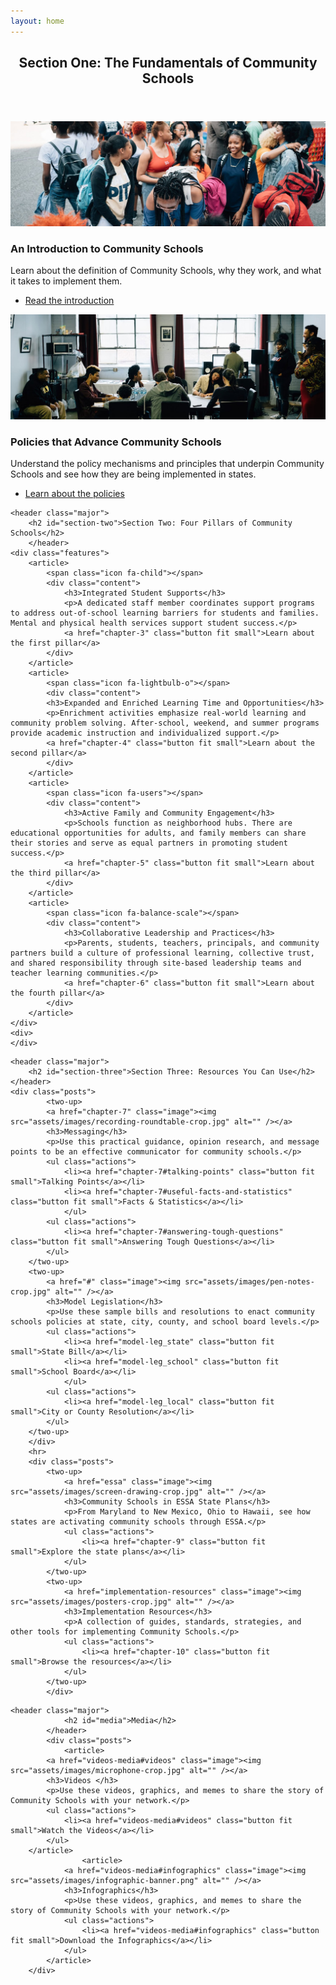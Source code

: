 ```yaml
---
layout: home
---
```


<section>

<!-- Section One -->

<header class="major">
	<h2 id="section-one">Section One: The Fundamentals of Community Schools</h2>
</header>
<div class="posts">
	<two-up>
		<a href="chapter-1" class="image"><img src="assets/images/crowd-crop.jpg" alt="" /></a>
		<h3>An Introduction to Community Schools</h3>
		<p>Learn about the definition of Community Schools, why they work, and what it takes to implement them.</p>
		<ul class="actions">
			<li><a href="chapter-1" class="button fit small">Read the introduction</a></li>
		</ul>
	</two-up>
	<two-up>
		<a href="chapter-2" class="image"><img src="assets/images/one-hood-crop.jpg" alt="" /></a>
		<h3>Policies that Advance Community Schools</h3>
		<p>Understand the policy mechanisms and principles that underpin Community Schools and see how they are being implemented in states.</p>
		<ul class="actions">
			<li><a href="chapter-2" class="button fit small">Learn about the policies</a></li>
		</ul>
	</two-up>
	</div>

<!-- Section Two -->

	<header class="major">
		<h2 id="section-two">Section Two: Four Pillars of Community Schools</h2>
		</header>
	<div class="features">
		<article>
			<span class="icon fa-child"></span>
			<div class="content">
				<h3>Integrated Student Supports</h3>
				<p>A dedicated staff member coordinates support programs to address out-of-school learning barriers for students and families. Mental and physical health services support student success.</p>
				<a href="chapter-3" class="button fit small">Learn about the first pillar</a>
			</div>
		</article>
		<article>
			<span class="icon fa-lightbulb-o"></span>
			<div class="content">
			<h3>Expanded and Enriched Learning Time and Opportunities</h3>
			<p>Enrichment activities emphasize real-world learning and community problem solving. After-school, weekend, and summer programs provide academic instruction and individualized support.</p>
			<a href="chapter-4" class="button fit small">Learn about the second pillar</a>
			</div>
		</article>
		<article>
			<span class="icon fa-users"></span>
			<div class="content">
				<h3>Active Family and Community Engagement</h3>
				<p>Schools function as neighborhood hubs. There are educational opportunities for adults, and family members can share their stories and serve as equal partners in promoting student success.</p>
				<a href="chapter-5" class="button fit small">Learn about the third pillar</a>
			</div>
		</article>
		<article>
			<span class="icon fa-balance-scale"></span>
			<div class="content">
				<h3>Collaborative Leadership and Practices</h3>
				<p>Parents, students, teachers, principals, and community partners build a culture of professional learning, collective trust, and shared responsibility through site-based leadership teams and teacher learning communities.</p>
				<a href="chapter-6" class="button fit small">Learn about the fourth pillar</a>
			</div>
		</article>
	</div>
	<div>
	</div>

<!-- Section Three -->

	<header class="major">
		<h2 id="section-three">Section Three: Resources You Can Use</h2>
	</header>
	<div class="posts">
			<two-up>
			<a href="chapter-7" class="image"><img src="assets/images/recording-roundtable-crop.jpg" alt="" /></a>
			<h3>Messaging</h3>
			<p>Use this practical guidance, opinion research, and message points to be an effective communicator for community schools.</p>
			<ul class="actions">
				<li><a href="chapter-7#talking-points" class="button fit small">Talking Points</a></li>
				<li><a href="chapter-7#useful-facts-and-statistics" class="button fit small">Facts & Statistics</a></li>
				</ul>
			<ul class="actions">
				<li><a href="chapter-7#answering-tough-questions" class="button fit small">Answering Tough Questions</a></li>
			</ul>
		</two-up>
		<two-up>
			<a href="#" class="image"><img src="assets/images/pen-notes-crop.jpg" alt="" /></a>
			<h3>Model Legislation</h3>
			<p>Use these sample bills and resolutions to enact community schools policies at state, city, county, and school board levels.</p>
			<ul class="actions">
				<li><a href="model-leg_state" class="button fit small">State Bill</a></li>
				<li><a href="model-leg_school" class="button fit small">School Board</a></li>
				</ul>
			<ul class="actions">
				<li><a href="model-leg_local" class="button fit small">City or County Resolution</a></li>
			</ul>
		</two-up>
		</div>
		<hr>
		<div class="posts">
			<two-up>
				<a href="essa" class="image"><img src="assets/images/screen-drawing-crop.jpg" alt="" /></a>
				<h3>Community Schools in ESSA State Plans</h3>
				<p>From Maryland to New Mexico, Ohio to Hawaii, see how states are activating community schools through ESSA.</p>
				<ul class="actions">
					<li><a href="chapter-9" class="button fit small">Explore the state plans</a></li>
				</ul>
			</two-up>
			<two-up>
				<a href="implementation-resources" class="image"><img src="assets/images/posters-crop.jpg" alt="" /></a>
				<h3>Implementation Resources</h3>
				<p>A collection of guides, standards, strategies, and other tools for implementing Community Schools.</p>
				<ul class="actions">
					<li><a href="chapter-10" class="button fit small">Browse the resources</a></li>
				</ul>
			</two-up>
			</div>

<!-- Appendix -->

	<header class="major">
				<h2 id="media">Media</h2>
			</header>
			<div class="posts">
				<article>
			<a href="videos-media#videos" class="image"><img src="assets/images/microphone-crop.jpg" alt="" /></a>
			<h3>Videos </h3>
			<p>Use these videos, graphics, and memes to share the story of Community Schools with your network.</p>
			<ul class="actions">
				<li><a href="videos-media#videos" class="button fit small">Watch the Videos</a></li>
			</ul>
		</article>
					<article>
				<a href="videos-media#infographics" class="image"><img src="assets/images/infographic-banner.png" alt="" /></a>
				<h3>Infographics</h3>
				<p>Use these videos, graphics, and memes to share the story of Community Schools with your network.</p>
				<ul class="actions">
					<li><a href="videos-media#infographics" class="button fit small">Download the Infographics</a></li>
				</ul>
			</article>
		</div>

</section>
